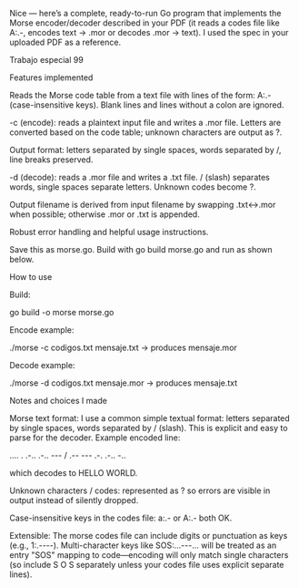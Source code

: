 Nice — here’s a complete, ready-to-run Go program that implements the Morse encoder/decoder described in your PDF (it reads a codes file like A:.-, encodes text → .mor or decodes .mor → text). I used the spec in your uploaded PDF as a reference. 

Trabajo especial 99

Features implemented

Reads the Morse code table from a text file with lines of the form: A:.- (case-insensitive keys). Blank lines and lines without a colon are ignored.

-c (encode): reads a plaintext input file and writes a .mor file. Letters are converted based on the code table; unknown characters are output as ?.

Output format: letters separated by single spaces, words separated by /, line breaks preserved.

-d (decode): reads a .mor file and writes a .txt file. / (slash) separates words, single spaces separate letters. Unknown codes become ?.

Output filename is derived from input filename by swapping .txt↔.mor when possible; otherwise .mor or .txt is appended.

Robust error handling and helpful usage instructions.

Save this as morse.go. Build with go build morse.go and run as shown below.

How to use

Build:

go build -o morse morse.go

Encode example:

./morse -c codigos.txt mensaje.txt → produces mensaje.mor

Decode example:

./morse -d codigos.txt mensaje.mor → produces mensaje.txt

Notes and choices I made

Morse text format: I use a common simple textual format: letters separated by single spaces, words separated by / (slash). This is explicit and easy to parse for the decoder. Example encoded line:

.... . .-.. .-.. --- / .-- --- .-. .-.. -..


which decodes to HELLO WORLD.

Unknown characters / codes: represented as ? so errors are visible in output instead of silently dropped.

Case-insensitive keys in the codes file: a:.- or A:.- both OK.

Extensible: The morse codes file can include digits or punctuation as keys (e.g., 1:.----). Multi-character keys like SOS:...---... will be treated as an entry "SOS" mapping to code—encoding will only match single characters (so include S O S separately unless your codes file uses explicit separate lines).

